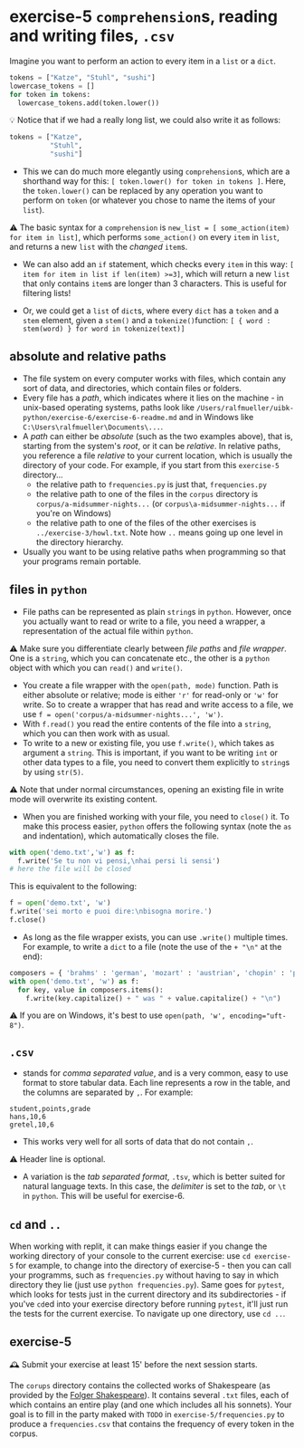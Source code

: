 # exercise-5 `comprehension`s, reading and writing files, `.csv`

Imagine you want to perform an action to every item in a `list` or a `dict`.

```python
tokens = ["Katze", "Stuhl", "sushi"]
lowercase_tokens = []
for token in tokens:
  lowercase_tokens.add(token.lower())
```

💡 Notice that if we had a really long list, we could also write it as follows:

```python
tokens = ["Katze",
          "Stuhl",
          "sushi"]
```

* This we can do much more elegantly using `comprehension`s, which are a shorthand way for this: `[ token.lower() for token in tokens ]`. Here, the `token.lower()` can be replaced by any operation you want to perform on `token` (or whatever you chose to name the items of your `list`).

⚠️ The basic syntax for a `comprehension` is `new_list = [ some_action(item) for item in list]`, which performs `some_action()` on every `item` in `list`, and returns a new `list` with the *changed* `item`s. 

* We can also add an `if` statement, which checks every `item` in this way: `[ item for item in list if len(item) >=3]`, which will return a new `list` that only contains `item`s are longer than 3 characters. This is useful for filtering lists!

* Or, we could get a `list` of `dict`s, where every `dict` has a `token` and a `stem` element, given a `stem()` and a `tokenize()`function: `[ { word : stem(word) } for word in tokenize(text)]`

## absolute and relative paths

* The file system on every computer works with files, which contain any sort of data, and directories, which contain files or folders. 
* Every file has a *path*, which indicates where it lies on the machine - in unix-based operating systems, paths look like `/Users/ralfmueller/uibk-python/exercise-6/exercise-6-readme.md` and in Windows like `C:\Users\ralfmueller\Documents\...`. 
* A *path* can either be *absolute* (such as the two examples above), that is, starting from the system's *root*, or it can be *relative*. In relative paths, you reference a file *relative* to your current location, which is usually the directory of your code. For example, if you start from this `exercise-5` directory...
  * the relative path to `frequencies.py` is just that, `frequencies.py`
  * the relative path to one of the files in the `corpus` directory is `corpus/a-midsummer-nights...` (or `corpus\a-midsummer-nights...` if you're on Windows)
  * the relative path to one of the files of the other exercises is `../exercise-3/howl.txt`. Note how `..` means going up one level in the directory hierarchy.
* Usually you want to be using relative paths when programming so that your programs remain portable.

##  files in `python`

* File paths can be represented as plain `string`s in `python`. However, once you actually want to read or write to a file, you need a wrapper, a representation of the actual file within `python`.

⚠️ Make sure you differentiate clearly between *file paths* and *file wrapper*. One is a `string`, which you can concatenate etc., the other is a `python` object with which you can `read()` and `write()`.

* You create a file wrapper with the `open(path, mode)` function. Path is either absolute or relative; mode is either `'r'` for read-only or `'w'` for write. So to create a wrapper that has read and write access to a file, we use `f = open('corpus/a-midsummer-nights...', 'w')`. 
* With `f.read()` you read the entire contents of the file into a `string`, which you can then work with as usual.
* To write to a new or existing file, you use `f.write()`, which takes as argument a `string`. This is important, if you want to be writing `int` or other data types to a file, you need to convert them explicitly to `string`s by using `str(5)`. 

⚠️ Note that under normal circumstances, opening an existing file in write mode will overwrite its existing content.

* When you are finished working with your file, you need to `close()` it. To make this process easier, `python` offers the following syntax (note the `as` and indentation), which automatically closes the file.

```python
with open('demo.txt','w') as f:
  f.write('Se tu non vi pensi,\nhai persi li sensi')
# here the file will be closed
```

This is equivalent to the following:

```python
f = open('demo.txt', 'w')
f.write('sei morto e puoi dire:\nbisogna morire.')
f.close()
```

* As long as the file wrapper exists, you can use `.write()` multiple times. For example, to write a `dict` to a file (note the use of the `+ "\n"` at the end):

```python
composers = { 'brahms' : 'german', 'mozart' : 'austrian', 'chopin' : 'polish'}
with open('demo.txt', 'w') as f:
  for key, value in composers.items():
    f.write(key.capitalize() + " was " + value.capitalize() + "\n")
```

⚠️ If you are on Windows, it's best to use `open(path, 'w', encoding="uft-8")`.

## `.csv`

* stands for *comma separated value*, and is a very common, easy to use format to store tabular data. Each line represents a row in the table, and the columns are separated by `,`. For example:

```csv
student,points,grade
hans,10,6
gretel,10,6
```

* This works very well for all sorts of data that do not contain `,`.

⚠️ Header line is optional.

* A variation is the *tab separated format*, `.tsv`, which is better suited for natural language texts. In this case, the *delimiter* is set to the *tab*, or `\t` in `python`. This will be useful for exercise-6.

## `cd` and `..`

When working with replit, it can make things easier if you change the working directory of your console to the current exercise: use `cd exercise-5` for example, to change into the directory of exercise-5 - then you can call your programms, such as `frequencies.py` without having to say in which directory they lie (just use `python frequencies.py`). Same goes for `pytest`, which looks for tests just in the current directory and its subdirectories - if you've `cd`ed into your exercise directory before running `pytest`, it'll just run the tests for the current exercise. To navigate up one directory, use `cd ..`.

## exercise-5

🕰 Submit your exercise at least 15' before the next session starts. 

The `corups` directory contains the collected works of Shakespeare (as provided by the [Folger Shakespeare](https://shakespeare.folger.edu/cite/)). It contains several `.txt` files, each of which contains an entire play (and one which includes all his sonnets). Your goal is to fill in the party maked with `TODO` in `exercise-5/frequencies.py` to produce a `frequencies.csv` that contains the frequency of every token in the corpus. 
